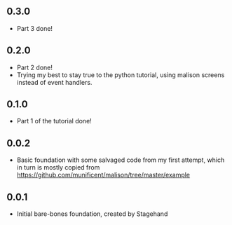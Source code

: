 ## 0.3.0

- Part 3 done!

## 0.2.0

- Part 2 done!
- Trying my best to stay true to the python tutorial, using malison screens instead of event handlers.

## 0.1.0
- Part 1 of the tutorial done!

## 0.0.2

- Basic foundation with some salvaged code from my first attempt, which in turn is mostly copied from https://github.com/munificent/malison/tree/master/example

## 0.0.1

- Initial bare-bones foundation, created by Stagehand
